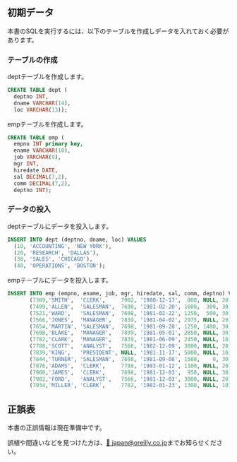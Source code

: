 
## 初期データ

本書のSQLを実行するには、以下のテーブルを作成しデータを入れておく必要があります。

### テーブルの作成

deptテーブルを作成します。

```SQL
CREATE TABLE dept (
  deptno INT,
  dname VARCHAR(14),
  loc VARCHAR(13));

```

empテーブルを作成します。

```SQL
CREATE TABLE emp (
  empno INT primary key,
  ename VARCHAR(10),
  job VARCHAR(9),
  mgr INT,
  hiredate DATE,
  sal DECIMAL(7,2),
  comm DECIMAL(7,2),
  deptno INT);


```

### データの投入

deptテーブルにデータを投入します。

```SQL
INSERT INTO dept (deptno, dname, loc) VALUES
  (10, 'ACCOUNTING', 'NEW YORK'),
  (20, 'RESEARCH', 'DALLAS'),
  (30, 'SALES', 'CHICAGO'),
  (40, 'OPERATIONS', 'BOSTON');
```


empテーブルにデータを投入します。

```SQL
INSERT INTO emp (empno, ename, job, mgr, hiredate, sal, comm, deptno) VALUES
       (7369,'SMITH',  'CLERK',     7902, '1980-12-17',  800, NULL, 20),
       (7499,'ALLEN',  'SALESMAN',  7698, '1981-02-20', 1600,  300, 30),
       (7521,'WARD',   'SALESMAN',  7698, '1981-02-22', 1250,  500, 30),
       (7566,'JONES',  'MANAGER',   7839, '1981-04-02', 2975, NULL, 20),
       (7654,'MARTIN', 'SALESMAN',  7698, '1981-09-28', 1250, 1400, 30),
       (7698,'BLAKE',  'MANAGER',   7839, '1981-05-01', 2850, NULL, 30),
       (7782,'CLARK',  'MANAGER',   7839, '1981-06-09', 2450, NULL, 10),
       (7788,'SCOTT',  'ANALYST',   7566, '1982-12-09', 3000, NULL, 20),
       (7839,'KING',   'PRESIDENT', NULL, '1981-11-17', 5000, NULL, 10),
       (7844,'TURNER', 'SALESMAN',  7698, '1981-09-08', 1500,    0, 30),
       (7876,'ADAMS',  'CLERK',     7788, '1983-01-12', 1100, NULL, 20),
       (7900,'JAMES',  'CLERK',     7698, '1981-12-03',  950, NULL, 30),
       (7902,'FORD',   'ANALYST',   7566, '1981-12-03', 3000, NULL, 20),
       (7934,'MILLER', 'CLERK',     7782, '1982-01-23', 1300, NULL, 10);
```

## 正誤表

本書の正誤情報は現在準備中です。

誤植や間違いなどを見つけた方は、[:email: japan@oreilly.co.jp](<mailto:japan@oreilly.co.jp>)までお知らせください。
